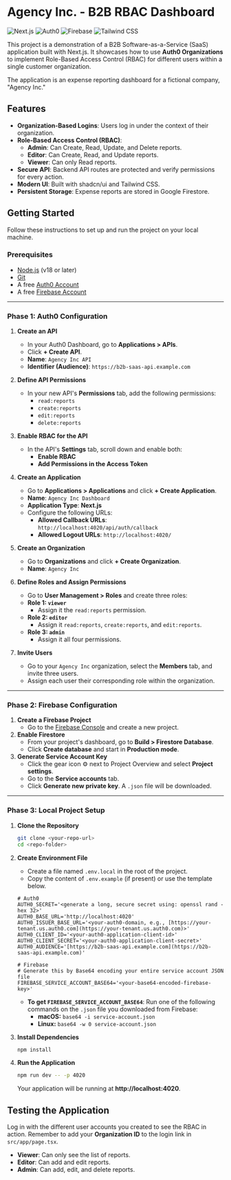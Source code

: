# Agency Inc. - B2B RBAC Dashboard

![Next.js](https://img.shields.io/badge/Next.js-000000?style=for-the-badge&logo=nextdotjs&logoColor=white)
![Auth0](https://img.shields.io/badge/Auth0-EB5424?style=for-the-badge&logo=auth0&logoColor=white)
![Firebase](https://img.shields.io/badge/Firebase-FFCA28?style=for-the-badge&logo=firebase&logoColor=black)
![Tailwind CSS](https://img.shields.io/badge/Tailwind_CSS-38B2AC?style=for-the-badge&logo=tailwind-css&logoColor=white)

This project is a demonstration of a B2B Software-as-a-Service (SaaS) application built with Next.js. It showcases how to use **Auth0 Organizations** to implement Role-Based Access Control (RBAC) for different users within a single customer organization.

The application is an expense reporting dashboard for a fictional company, "Agency Inc."

## Features

* **Organization-Based Logins**: Users log in under the context of their organization.
* **Role-Based Access Control (RBAC)**:
    * **Admin**: Can Create, Read, Update, and Delete reports.
    * **Editor**: Can Create, Read, and Update reports.
    * **Viewer**: Can only Read reports.
* **Secure API**: Backend API routes are protected and verify permissions for every action.
* **Modern UI**: Built with shadcn/ui and Tailwind CSS.
* **Persistent Storage**: Expense reports are stored in Google Firestore.

## Getting Started

Follow these instructions to set up and run the project on your local machine.

### Prerequisites

* [Node.js](https://nodejs.org/) (v18 or later)
* [Git](https://git-scm.com/)
* A free [Auth0 Account](https://auth0.com)
* A free [Firebase Account](https://firebase.google.com)

---

### **Phase 1: Auth0 Configuration**

1.  **Create an API**
    * In your Auth0 Dashboard, go to **Applications > APIs**.
    * Click **+ Create API**.
    * **Name**: `Agency Inc API`
    * **Identifier (Audience)**: `https://b2b-saas-api.example.com`

2.  **Define API Permissions**
    * In your new API's **Permissions** tab, add the following permissions:
        * `read:reports`
        * `create:reports`
        * `edit:reports`
        * `delete:reports`

3.  **Enable RBAC for the API**
    * In the API's **Settings** tab, scroll down and enable both:
        * **Enable RBAC**
        * **Add Permissions in the Access Token**

4.  **Create an Application**
    * Go to **Applications > Applications** and click **+ Create Application**.
    * **Name**: `Agency Inc Dashboard`
    * **Application Type**: **Next.js**
    * Configure the following URLs:
        * **Allowed Callback URLs**: `http://localhost:4020/api/auth/callback`
        * **Allowed Logout URLs**: `http://localhost:4020/`

5.  **Create an Organization**
    * Go to **Organizations** and click **+ Create Organization**.
    * **Name**: `Agency Inc`

6.  **Define Roles and Assign Permissions**
    * Go to **User Management > Roles** and create three roles:
    * **Role 1: `viewer`**
        * Assign it the `read:reports` permission.
    * **Role 2: `editor`**
        * Assign it `read:reports`, `create:reports`, and `edit:reports`.
    * **Role 3: `admin`**
        * Assign it all four permissions.

7.  **Invite Users**
    * Go to your `Agency Inc` organization, select the **Members** tab, and invite three users.
    * Assign each user their corresponding role within the organization.

---

### **Phase 2: Firebase Configuration**

1.  **Create a Firebase Project**
    * Go to the [Firebase Console](https://console.firebase.google.com) and create a new project.
2.  **Enable Firestore**
    * From your project's dashboard, go to **Build > Firestore Database**.
    * Click **Create database** and start in **Production mode**.
3.  **Generate Service Account Key**
    * Click the gear icon ⚙️ next to Project Overview and select **Project settings**.
    * Go to the **Service accounts** tab.
    * Click **Generate new private key**. A `.json` file will be downloaded.

---

### **Phase 3: Local Project Setup**

1.  **Clone the Repository**
    ```bash
    git clone <your-repo-url>
    cd <repo-folder>
    ```

2.  **Create Environment File**
    * Create a file named `.env.local` in the root of the project.
    * Copy the content of `.env.example` (if present) or use the template below.

    ```
    # Auth0
    AUTH0_SECRET='<generate a long, secure secret using: openssl rand -hex 32>'
    AUTH0_BASE_URL='http://localhost:4020'
    AUTH0_ISSUER_BASE_URL='<your-auth0-domain, e.g., [https://your-tenant.us.auth0.com](https://your-tenant.us.auth0.com)>'
    AUTH0_CLIENT_ID='<your-auth0-application-client-id>'
    AUTH0_CLIENT_SECRET='<your-auth0-application-client-secret>'
    AUTH0_AUDIENCE='[https://b2b-saas-api.example.com](https://b2b-saas-api.example.com)'

    # Firebase
    # Generate this by Base64 encoding your entire service account JSON file
    FIREBASE_SERVICE_ACCOUNT_BASE64='<your-base64-encoded-firebase-key>'
    ```
    * **To get `FIREBASE_SERVICE_ACCOUNT_BASE64`**: Run one of the following commands on the `.json` file you downloaded from Firebase:
        * **macOS:** `base64 -i service-account.json`
        * **Linux:** `base64 -w 0 service-account.json`

3.  **Install Dependencies**
    ```bash
    npm install
    ```

4.  **Run the Application**
    ```bash
    npm run dev -- -p 4020
    ```
    Your application will be running at **http://localhost:4020**.

## Testing the Application

Log in with the different user accounts you created to see the RBAC in action. Remember to add your **Organization ID** to the login link in `src/app/page.tsx`.

* **Viewer**: Can only see the list of reports.
* **Editor**: Can add and edit reports.
* **Admin**: Can add, edit, and delete reports.